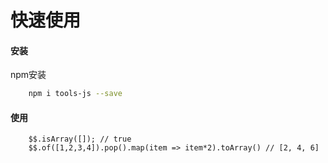 # 快速使用
#### 安装
npm安装
```bash
    npm i tools-js --save
```
#### 使用
```
    $$.isArray([]); // true
    $$.of([1,2,3,4]).pop().map(item => item*2).toArray() // [2, 4, 6]
```
